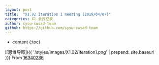 ```yaml
---
layout: post
title:  "X1.02 Iteration 1 meeting (2019/04/07)"
categories: X1.会议记录
author: sysu-swsad-team
github: https://github.com/sysu-swsad-team
---
```


* content
{:toc}


![思维导图]({{ '/styles/images/X1.02/Iteration1.png' | prepend: site.baseurl }})
From <a href="https://github.com/Ernie1" target="_blank">16340286</a>